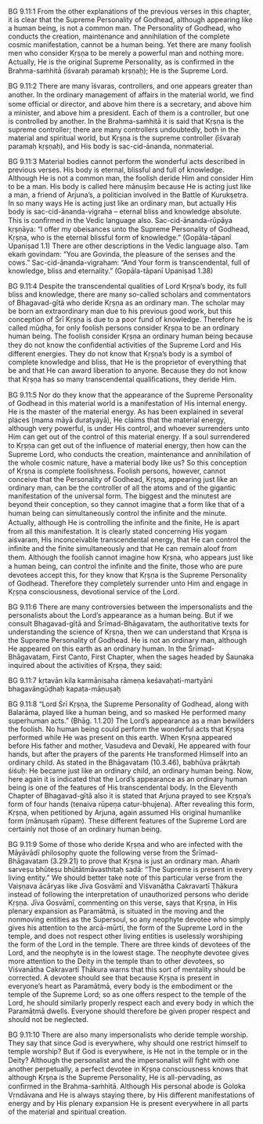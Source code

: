 BG 9.11:1	From the other explanations of the previous verses in this chapter, it is clear that the Supreme Personality of Godhead, although appearing like a human being, is not a common man. The Personality of Godhead, who conducts the creation, maintenance and annihilation of the complete cosmic manifestation, cannot be a human being. Yet there are many foolish men who consider Kṛṣṇa to be merely a powerful man and nothing more. Actually, He is the original Supreme Personality, as is conﬁrmed in the Brahma-saṁhitā (īśvaraḥ paramaḥ kṛṣṇaḥ); He is the Supreme Lord.

BG 9.11:2	There are many īśvaras, controllers, and one appears greater than another. In the ordinary management of affairs in the material world, we ﬁnd some ofﬁcial or director, and above him there is a secretary, and above him a minister, and above him a president. Each of them is a controller, but one is controlled by another. In the Brahma-saṁhitā it is said that Kṛṣṇa is the supreme controller; there are many controllers undoubtedly, both in the material and spiritual world, but Kṛṣṇa is the supreme controller (īśvaraḥ paramaḥ kṛṣṇaḥ), and His body is sac-cid-ānanda, nonmaterial.

BG 9.11:3	Material bodies cannot perform the wonderful acts described in previous verses. His body is eternal, blissful and full of knowledge. Although He is not a common man, the foolish deride Him and consider Him to be a man. His body is called here mānuṣīm because He is acting just like a man, a friend of Arjuna’s, a politician involved in the Battle of Kurukṣetra. In so many ways He is acting just like an ordinary man, but actually His body is sac-cid-ānanda-vigraha – eternal bliss and knowledge absolute. This is conﬁrmed in the Vedic language also. Sac-cid-ānanda-rūpāya kṛṣṇāya: “I offer my obeisances unto the Supreme Personality of Godhead, Kṛṣṇa, who is the eternal blissful form of knowledge.” (Gopāla-tāpanī Upaniṣad 1.1) There are other descriptions in the Vedic language also. Tam ekaṁ govindam: “You are Govinda, the pleasure of the senses and the cows.” Sac-cid-ānanda-vigraham: “And Your form is transcendental, full of knowledge, bliss and eternality.” (Gopāla-tāpanī Upaniṣad 1.38)

BG 9.11:4	Despite the transcendental qualities of Lord Kṛṣṇa’s body, its full bliss and knowledge, there are many so-called scholars and commentators of Bhagavad-gītā who deride Kṛṣṇa as an ordinary man. The scholar may be born an extraordinary man due to his previous good work, but this conception of Śrī Kṛṣṇa is due to a poor fund of knowledge. Therefore he is called mūḍha, for only foolish persons consider Kṛṣṇa to be an ordinary human being. The foolish consider Kṛṣṇa an ordinary human being because they do not know the conﬁdential activities of the Supreme Lord and His different energies. They do not know that Kṛṣṇa’s body is a symbol of complete knowledge and bliss, that He is the proprietor of everything that be and that He can award liberation to anyone. Because they do not know that Kṛṣṇa has so many transcendental qualiﬁcations, they deride Him.

BG 9.11:5	Nor do they know that the appearance of the Supreme Personality of Godhead in this material world is a manifestation of His internal energy. He is the master of the material energy. As has been explained in several places (mama māyā duratyayā), He claims that the material energy, although very powerful, is under His control, and whoever surrenders unto Him can get out of the control of this material energy. If a soul surrendered to Kṛṣṇa can get out of the inﬂuence of material energy, then how can the Supreme Lord, who conducts the creation, maintenance and annihilation of the whole cosmic nature, have a material body like us? So this conception of Kṛṣṇa is complete foolishness. Foolish persons, however, cannot conceive that the Personality of Godhead, Kṛṣṇa, appearing just like an ordinary man, can be the controller of all the atoms and of the gigantic manifestation of the universal form. The biggest and the minutest are beyond their conception, so they cannot imagine that a form like that of a human being can simultaneously control the inﬁnite and the minute. Actually, although He is controlling the inﬁnite and the ﬁnite, He is apart from all this manifestation. It is clearly stated concerning His yogam aiśvaram, His inconceivable transcendental energy, that He can control the inﬁnite and the ﬁnite simultaneously and that He can remain aloof from them. Although the foolish cannot imagine how Kṛṣṇa, who appears just like a human being, can control the inﬁnite and the ﬁnite, those who are pure devotees accept this, for they know that Kṛṣṇa is the Supreme Personality of Godhead. Therefore they completely surrender unto Him and engage in Kṛṣṇa consciousness, devotional service of the Lord.

BG 9.11:6	There are many controversies between the impersonalists and the personalists about the Lord’s appearance as a human being. But if we consult Bhagavad-gītā and Śrīmad-Bhāgavatam, the authoritative texts for understanding the science of Kṛṣṇa, then we can understand that Kṛṣṇa is the Supreme Personality of Godhead. He is not an ordinary man, although He appeared on this earth as an ordinary human. In the Śrīmad-Bhāgavatam, First Canto, First Chapter, when the sages headed by Śaunaka inquired about the activities of Kṛṣṇa, they said:

BG 9.11:7	kṛtavān kila karmāṇisaha rāmeṇa keśavaḥati-martyāni bhagavāngūḍhaḥ kapaṭa-māṇuṣaḥ

BG 9.11:8	“Lord Śrī Kṛṣṇa, the Supreme Personality of Godhead, along with Balarāma, played like a human being, and so masked He performed many superhuman acts.” (Bhāg. 1.1.20) The Lord’s appearance as a man bewilders the foolish. No human being could perform the wonderful acts that Kṛṣṇa performed while He was present on this earth. When Kṛṣṇa appeared before His father and mother, Vasudeva and Devakī, He appeared with four hands, but after the prayers of the parents He transformed Himself into an ordinary child. As stated in the Bhāgavatam (10.3.46), babhūva prākṛtaḥ śiśuḥ: He became just like an ordinary child, an ordinary human being. Now, here again it is indicated that the Lord’s appearance as an ordinary human being is one of the features of His transcendental body. In the Eleventh Chapter of Bhagavad-gītā also it is stated that Arjuna prayed to see Kṛṣṇa’s form of four hands (tenaiva rūpeṇa catur-bhujena). After revealing this form, Kṛṣṇa, when petitioned by Arjuna, again assumed His original humanlike form (mānuṣaṁ rūpam). These different features of the Supreme Lord are certainly not those of an ordinary human being.

BG 9.11:9	Some of those who deride Kṛṣṇa and who are infected with the Māyāvādī philosophy quote the following verse from the Śrīmad-Bhāgavatam (3.29.21) to prove that Kṛṣṇa is just an ordinary man. Ahaṁ sarveṣu bhūteṣu bhūtātmāvasthitaḥ sadā: “The Supreme is present in every living entity.” We should better take note of this particular verse from the Vaiṣṇava ācāryas like Jīva Gosvāmī and Viśvanātha Cakravartī Ṭhākura instead of following the interpretation of unauthorized persons who deride Kṛṣṇa. Jīva Gosvāmī, commenting on this verse, says that Kṛṣṇa, in His plenary expansion as Paramātmā, is situated in the moving and the nonmoving entities as the Supersoul, so any neophyte devotee who simply gives his attention to the arcā-mūrti, the form of the Supreme Lord in the temple, and does not respect other living entities is uselessly worshiping the form of the Lord in the temple. There are three kinds of devotees of the Lord, and the neophyte is in the lowest stage. The neophyte devotee gives more attention to the Deity in the temple than to other devotees, so Viśvanātha Cakravartī Ṭhākura warns that this sort of mentality should be corrected. A devotee should see that because Kṛṣṇa is present in everyone’s heart as Paramātmā, every body is the embodiment or the temple of the Supreme Lord; so as one offers respect to the temple of the Lord, he should similarly properly respect each and every body in which the Paramātmā dwells. Everyone should therefore be given proper respect and should not be neglected.

BG 9.11:10	There are also many impersonalists who deride temple worship. They say that since God is everywhere, why should one restrict himself to temple worship? But if God is everywhere, is He not in the temple or in the Deity? Although the personalist and the impersonalist will ﬁght with one another perpetually, a perfect devotee in Kṛṣṇa consciousness knows that although Kṛṣṇa is the Supreme Personality, He is all-pervading, as conﬁrmed in the Brahma-saṁhitā. Although His personal abode is Goloka Vṛndāvana and He is always staying there, by His different manifestations of energy and by His plenary expansion He is present everywhere in all parts of the material and spiritual creation.